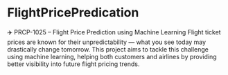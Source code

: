# FlightPricePredication
✈️ PRCP-1025 – Flight Price Prediction using Machine Learning Flight ticket prices are known for their unpredictability — what you see today may drastically change tomorrow. This project aims to tackle this challenge using machine learning, helping both customers and airlines by providing better visibility into future flight pricing trends.
